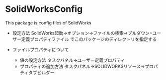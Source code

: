 # SolidWorksConfig
This package is config files of SolidWorks

- 設定方法
  SolidWorks起動->オプション->ファイルの検索->プルダウン=ユーザー定義プロパティファイル
  でこのパッケージのディレクトリを指定する

- ファイルプロパティについて
  - 値の設定方法
    タスクパネル->ユーザー定義プロパティ
  - プロパティの追加方法
    タスクパネル->SOLIDWORKSリソース->プロパティタブビルダー
